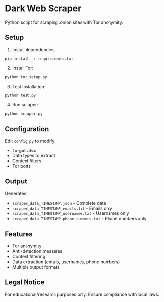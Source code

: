# Dark Web Scraper

Python script for scraping .onion sites with Tor anonymity.

## Setup

1. Install dependencies:
```bash
pip install -r requirements.txt
```

2. Install Tor:
```bash
python tor_setup.py
```

3. Test installation:
```bash
python test.py
```

4. Run scraper:
```bash
python scraper.py
```

## Configuration

Edit `config.py` to modify:
- Target sites
- Data types to extract
- Content filters
- Tor ports

## Output

Generates:
- `scraped_data_TIMESTAMP.json` - Complete data
- `scraped_data_TIMESTAMP_emails.txt` - Emails only
- `scraped_data_TIMESTAMP_usernames.txt` - Usernames only
- `scraped_data_TIMESTAMP_phone_numbers.txt` - Phone numbers only

## Features

- Tor anonymity
- Anti-detection measures
- Content filtering
- Data extraction (emails, usernames, phone numbers)
- Multiple output formats

## Legal Notice

For educational/research purposes only. Ensure compliance with local laws.

